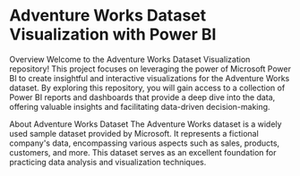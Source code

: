 # Adventure Works Dataset Visualization with Power BI
Overview
Welcome to the Adventure Works Dataset Visualization repository! This project focuses on leveraging the power of Microsoft Power BI to create insightful and interactive visualizations for the Adventure Works dataset. By exploring this repository, you will gain access to a collection of Power BI reports and dashboards that provide a deep dive into the data, offering valuable insights and facilitating data-driven decision-making.

 About Adventure Works Dataset
The Adventure Works dataset is a widely used sample dataset provided by Microsoft. It represents a fictional company's data, encompassing various aspects such as sales, products, customers, and more. This dataset serves as an excellent foundation for practicing data analysis and visualization techniques.
